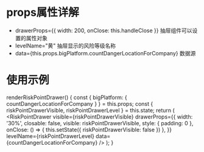 # props属性详解
* drawerProps={{ width: 200, onClose: this.handleClose }} 抽屉组件可以设置的属性对象
* levelName="黄" 抽屉显示的风险等级名称
* data={this.props.bigPlatform.countDangerLocationForCompany} 数据源

# 使用示例
renderRiskPointDrawer() {
  const { bigPlatform: { countDangerLocationForCompany } } = this.props;
  const { riskPointDrawerVisible, riskPointDrawerLevel } = this.state;
  return (
    <RiskPointDrawer visible={riskPointDrawerVisible}
      drawerProps={{
        width: '30%',
        closable: false,
        visible: riskPointDrawerVisible,
        style: { padding: 0 },
        onClose: () => { this.setState({ riskPointDrawerVisible: false }) },
      }}
      levelName={riskPointDrawerLevel}
      data={countDangerLocationForCompany}
    />
  );
}
